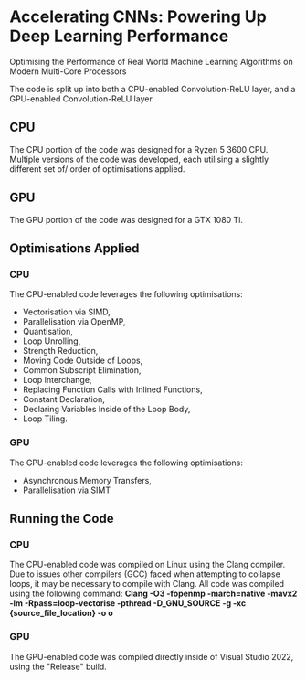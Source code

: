 # Accelerating CNNs: Powering Up Deep Learning Performance
Optimising the Performance of Real World Machine Learning Algorithms on Modern Multi-Core Processors

The code is split up into both a CPU-enabled Convolution-ReLU layer, and a GPU-enabled Convolution-ReLU layer.

## CPU
The CPU portion of the code was designed for a Ryzen 5 3600 CPU.
Multiple versions of the code was developed, each utilising a slightly different set of/ order of optimisations applied.

## GPU
The GPU portion of the code was designed for a GTX 1080 Ti.

## Optimisations Applied
### CPU
The CPU-enabled code leverages the following optimisations:

- Vectorisation via SIMD,
- Parallelisation via OpenMP,
- Quantisation,
- Loop Unrolling,
- Strength Reduction,
- Moving Code Outside of Loops,
- Common Subscript Elimination,
- Loop Interchange,
- Replacing Function Calls with Inlined Functions,
- Constant Declaration,
- Declaring Variables Inside of the Loop Body,
- Loop Tiling.

### GPU
The GPU-enabled code leverages the following optimisations:

- Asynchronous Memory Transfers,
- Parallelisation via SIMT

## Running the Code
### CPU
The CPU-enabled code was compiled on Linux using the Clang compiler. Due to issues other compilers (GCC) faced when attempting to collapse loops, it may be necessary to compile with Clang.
All code was compiled using the following command: **Clang -O3 -fopenmp -march=native -mavx2 -lm -Rpass=loop-vectorise -pthread -D_GNU_SOURCE -g -xc {source_file_location} -o o**

### GPU
The GPU-enabled code was compiled directly inside of Visual Studio 2022, using the "Release" build.

